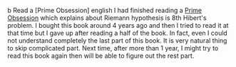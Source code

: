 b
Read a [Prime Obsession]
english
I had finished reading a [Prime Obsession](http://en.wikipedia.org/wiki/Prime_Obsession) which explains about Riemann hypothesis is 8th Hibert's problem. I bought this book around 4 years ago and then I tried to read it at that time but I gave up after reading a half of the book. In fact, even I could not understand completely the last part of this book. It is very natural thing to skip complicated part. Next time, after more than 1 year, I might try to read this book again then will be able to figure out the rest part.